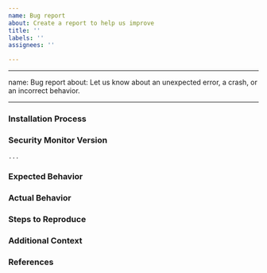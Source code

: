 ```yaml
---
name: Bug report
about: Create a report to help us improve
title: ''
labels: ''
assignees: ''

---
```


---
name: Bug report
about: Let us know about an unexpected error, a crash, or an incorrect behavior.

---

### Installation Process

<!--- 
Did you install security-monitor on your local machine, or in a kubernetes cluster? Did you use kubectl, helm, brew, a GitHub release, or the source code? Let us know below. 
-->

### Security Monitor Version

<!---
If you are using security-monitor locally, run `security-monitor --version` to show the version, and paste the result between the ``` marks below.

If you are not running the latest version of security-monitor, please try upgrading because your issue may have already been fixed.
-->

```raw
...
```

### Expected Behavior

<!--
What should have happened?
-->

### Actual Behavior

<!--
What actually happened?
-->

### Steps to Reproduce

<!--
Please list the full steps required to reproduce the issue, for example:
1. `security-monitor --audit --output-format score`
-->

### Additional Context

<!--
Are there anything atypical about your situation that we should know? 
-->

### References

<!--
Are there any other GitHub issues (open or closed) or Pull Requests that should be linked here? For example:

- #6017

-->
